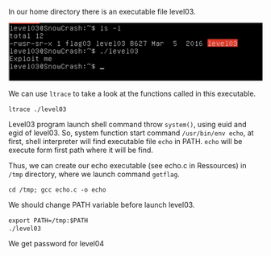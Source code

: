 [comment]: <> (test this step!)
In our home directory there is an executable file level03.

![](./img/ls_level03.png)

We can use `ltrace` to take a look at the functions called in this executable.

    ltrace ./level03

[comment]: <> (output ltrace)

Level03 program launch shell command throw `system()`, using euid and egid of level03.
So, system function start command `/usr/bin/env echo`, at first, shell interpreter will find executable file `echo` in PATH.
`echo` will be execute form first path where it will be find.

Thus, we can create our echo executable (see echo.c in Ressources) in `/tmp` directory, where we launch command `getflag`.

    cd /tmp; gcc echo.c -o echo

We should change PATH variable before launch level03.

    export PATH=/tmp:$PATH
    ./level03

[comment]: <> (output level03)

We get password for level04